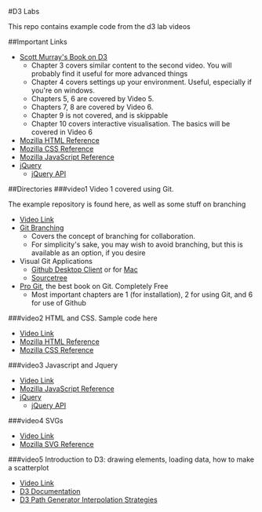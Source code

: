 #D3 Labs

This repo contains example code from the d3 lab videos

##Important Links
* [Scott Murray's Book on D3](http://chimera.labs.oreilly.com/books/1230000000345/index.html)
	- Chapter 3 covers similar content to the second video. You will probably find it useful for more advanced things
	- Chapter 4 covers settings up your environment. Useful, especially if you're on windows. 
	- Chapters 5, 6 are covered by Video 5.
	- Chapters 7, 8 are covered by Video 6. 
	- Chapter 9 is not covered, and is skippable
	- Chapter 10 covers interactive visualisation. The basics will be covered in Video 6 
* [Mozilla HTML Reference](https://developer.mozilla.org/en-US/docs/Web/HTML/Element)
* [Mozilla CSS Reference](https://developer.mozilla.org/en-US/docs/Web/CSS/Reference)
* [Mozilla JavaScript Reference](https://developer.mozilla.org/en-US/docs/Web/JavaScript/Reference)
* [jQuery](http://jquery.com/)
    - [jQuery API](http://api.jquery.com/)

##Directories
###video1
Video 1 covered using Git.

The example repository is found here, as well as some stuff on branching
* [Video Link](https://stream.nyu.edu/media/Git+and+Github/1_6l9mftht)
* [Git Branching](http://nvie.com/posts/a-successful-git-branching-model/)
    - Covers the concept of branching for collaboration. 
    - For simplicity's sake, you may wish to avoid branching, but this is available as an option, if you desire
* Visual Git Applications
    - [Github Desktop Client](https://windows.github.com/) or for [Mac](https://mac.github.com/)
    - [Sourcetree](https://www.atlassian.com/software/sourcetree)
* [Pro Git](http://git-scm.com/book/en/v2), the best book on Git. Completely Free
    - Most important chapters are 1 (for installation), 2 for using Git, and 6 for use of Github

###video2
HTML and CSS. Sample code here

* [Video Link](https://stream.nyu.edu/media/HTML+%26+CSS/1_nwr63eiq)
* [Mozilla HTML Reference](https://developer.mozilla.org/en-US/docs/Web/HTML/Element)
* [Mozilla CSS Reference](https://developer.mozilla.org/en-US/docs/Web/CSS/Reference)

###video3
Javascript and Jquery

* [Video Link](https://stream.nyu.edu/media/Javascript+%26+jQuery/1_y6erias8)
* [Mozilla JavaScript Reference](https://developer.mozilla.org/en-US/docs/Web/JavaScript/Reference)
* [jQuery](http://jquery.com/)
    - [jQuery API](http://api.jquery.com/)

###video4
SVGs

* [Video Link](https://stream.nyu.edu/media/SVG/1_4owgxhrr)
* [Mozilla SVG Reference](https://developer.mozilla.org/en-US/docs/Web/SVG)

###video5
Introduction to D3: drawing elements, loading data, how to make a scatterplot

* [Video Link](https://stream.nyu.edu/media/D3+Basics/1_jp8ahplr)
* [D3 Documentation](https://github.com/mbostock/d3/wiki)
* [D3 Path Generator Interpolation Strategies](https://github.com/mbostock/d3/wiki/SVG-Shapes#line_interpolate)
